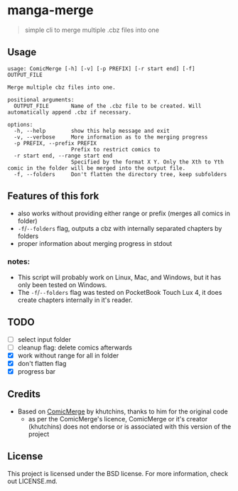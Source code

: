 # manga-merge
> simple cli to merge multiple .cbz files into one

## Usage
```
usage: ComicMerge [-h] [-v] [-p PREFIX] [-r start end] [-f] OUTPUT_FILE

Merge multiple cbz files into one.

positional arguments:
  OUTPUT_FILE       Name of the .cbz file to be created. Will automatically append .cbz if necessary.

options:
  -h, --help        show this help message and exit
  -v, --verbose     More information as to the merging progress
  -p PREFIX, --prefix PREFIX
                    Prefix to restrict comics to
  -r start end, --range start end
                    Specified by the format X Y. Only the Xth to Yth comic in the folder will be merged into the output file.
  -f, --folders     Don't flatten the directory tree, keep subfolders
```
## Features of this fork
- also works without providing either range or prefix (merges all comics in folder)
- `-f`/`--folders` flag, outputs a cbz with internally separated chapters by folders
- proper information about merging progress in stdout
  
### notes:
- This script will probably work on Linux, Mac, and Windows, but it has only been tested on Windows.
- The `-f`/`--folders` flag was tested on PocketBook Touch Lux 4, it does create chapters internally in it's reader.


## TODO
- [ ] select input folder
- [ ] cleanup flag: delete comics afterwards
- [x] work without range for all in folder
- [x] don't flatten flag
- [x] progress bar

## Credits
- Based on [ComicMerge](https://github.com/khutchins/ComicMerge) by khutchins, thanks to him for the original code
  - as per the ComicMerge's licence, ComicMerge or it's creator (khutchins) does not endorse or is associated with this version of the project

## License
This project is licensed under the BSD license. For more information, check out LICENSE.md.
